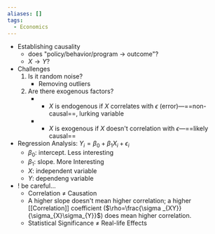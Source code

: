 ```yaml
---
aliases: []
tags:
  - Economics
---
```

- Establishing causality
	- does "policy/behavior/program → outcome"?
	- $X \to Y$?
- Challenges
	1. Is it random noise?
		- Removing outliers
	2. Are there exogenous factors?
		- - $X$ is endogenous if $X$ correlates with $\epsilon$ (error)—==non-causal==, lurking variable
		- - $X$ is exogenous if $X$ doesn't correlation with $\epsilon$—==likely causal==
- Regression Analysis: $Y_{i}= \beta_{0}+\beta_{1}X_{i}+\epsilon_{i}$
	- $\beta_{0}$: intercept. Less interesting
	- $\beta_{1}$: slope. More Interesting
	- $X$: independent variable
	- $Y$: dependeng variable
- ! be careful…
	- Correlation $\neq$ Causation
	- A higher slope doesn't mean higher correlation; a higher [[Correlation]] coefficient ($\rho=\frac{\sigma _{XY}}{\sigma_{X}\sigma_{Y}}$) does mean higher correlation.
	- Statistical Significance $\neq$ Real-life Effects
